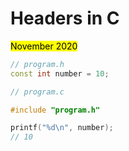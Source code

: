 # Headers in C

<mark>November 2020</mark>

```cpp
// program.h
const int number = 10;
```

```cpp
// program.c

#include "program.h"

printf("%d\n", number);
// 10
```